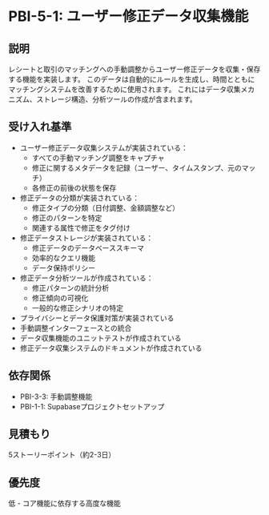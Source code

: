 # PBI-5-1: ユーザー修正データ収集機能

## 説明

レシートと取引のマッチングへの手動調整からユーザー修正データを収集・保存する機能を実装します。
このデータは自動的にルールを生成し、時間とともにマッチングシステムを改善するために使用されます。
これにはデータ収集メカニズム、ストレージ構造、分析ツールの作成が含まれます。

## 受け入れ基準

- ユーザー修正データ収集システムが実装されている：
  - すべての手動マッチング調整をキャプチャ
  - 修正に関するメタデータを記録（ユーザー、タイムスタンプ、元のマッチ）
  - 各修正の前後の状態を保存
- 修正データの分類が実装されている：
  - 修正タイプの分類（日付調整、金額調整など）
  - 修正のパターンを特定
  - 関連する属性で修正をタグ付け
- 修正データストレージが実装されている：
  - 修正データのデータベーススキーマ
  - 効率的なクエリ機能
  - データ保持ポリシー
- 修正データ分析ツールが作成されている：
  - 修正パターンの統計分析
  - 修正傾向の可視化
  - 一般的な修正シナリオの特定
- プライバシーとデータ保護対策が実装されている
- 手動調整インターフェースとの統合
- データ収集機能のユニットテストが作成されている
- 修正データ収集システムのドキュメントが作成されている

## 依存関係

- PBI-3-3: 手動調整機能
- PBI-1-1: Supabaseプロジェクトセットアップ

## 見積もり

5ストーリーポイント（約2-3日）

## 優先度

低 - コア機能に依存する高度な機能
